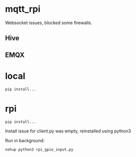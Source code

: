 # mqtt_rpi

Websocket issues, blocked some firewalls.

## Hive

## EMQX

# local

`pip install...`

# rpi

`pip install...`

Install issue for client.py was empty, reinstalled using python3

Run in background:

```
nohup python3 rpi_gpio_input.py
```

